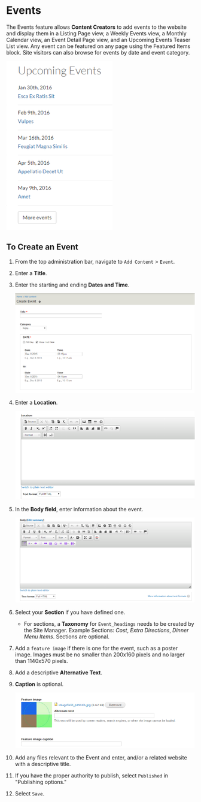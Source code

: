 # Events

The Events feature allows **Content Creators** to add events to the website and display them in a Listing Page view, a Weekly Events view, a Monthly Calendar view, an Event Detail Page view, and an Upcoming Events Teaser List view. Any event can be featured on any page using the Featured Items block. Site visitors can also browse for events by date and event category.

![Example of an Event Display](../.gitbook/assets/evex%20%282%29.png)

## To Create an Event

1. From the top administration bar, navigate to `Add Content` &gt; `Event`.
2. Enter a **Title**.
3. Enter the starting and ending **Dates and Time**.

   ![An example of Event Title and Time](../.gitbook/assets/eventtitletime.png)

4. Enter a **Location**.

   ![An example of location](../.gitbook/assets/location%20%282%29.png)

5. In the **Body field**, enter information about the event.

   ![An example of the body field](../.gitbook/assets/eventbody%20%282%29.png)

6. Select your **Section** if you have defined one.
   * For sections, a **Taxonomy** for `Event_headings` needs to be created by the Site Manager. Example Sections: _Cost_, _Extra Directions_, _Dinner Menu Items_. Sections are optional.
7. Add a `feature image` if there is one for the event, such as a poster image. Images must be no smaller than 200x160 pixels and no larger than 1140x570 pixels.
8. Add a descriptive **Alternative Text**. 
9. **Caption** is optional.

   ![An example of the body field](../.gitbook/assets/eventfeatalt%20%282%29.png)

10. Add any files relevant to the Event and enter, and/or a related website with a descriptive title.
11. If you have the proper authority to publish, select `Published` in "Publishing options."
12. Select `Save`.

